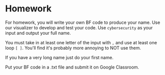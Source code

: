 # Homework
For homework, you will write your own BF code to produce your name. Use our visualizer to develop and test your code. Use `cybersecurity` as your input and output your full name. 

You must take in at least one letter of the input with `,` and use at least one loop `[ ]`. You'll find it's probably more annoying to NOT use them.

If you have a very long name just do your first name.

Put your BF code in a .txt file and submit it on Google Classroom.
